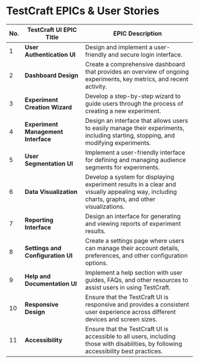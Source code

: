 # TestCraft EPICs & User Stories

| No. | TestCraft UI EPIC Title | EPIC Description |
| --- | ------------------ |------------------ |
| 1 | **User Authentication UI**| Design and implement a user-friendly and secure login interface. |
| 2 | **Dashboard Design**| Create a comprehensive dashboard that provides an overview of ongoing experiments, key metrics, and recent activity. |
| 3 | **Experiment Creation Wizard**| Develop a step-by-step wizard to guide users through the process of creating a new experiment. |
| 4 | **Experiment Management Interface**| Design an interface that allows users to easily manage their experiments, including starting, stopping, and modifying experiments. |
| 5 | **User Segmentation UI**| Implement a user-friendly interface for defining and managing audience segments for experiments. |
| 6 | **Data Visualization**| Develop a system for displaying experiment results in a clear and visually appealing way, including charts, graphs, and other visualizations. |
| 7 | **Reporting Interface**| Design an interface for generating and viewing reports of experiment results. |
| 8 | **Settings and Configuration UI**| Create a settings page where users can manage their account details, preferences, and other configuration options. |
| 9 | **Help and Documentation UI**| Implement a help section with user guides, FAQs, and other resources to assist users in using TestCraft. |
| 10 | **Responsive Design**| Ensure that the TestCraft UI is responsive and provides a consistent user experience across different devices and screen sizes. |
| 11 | **Accessibility**| Ensure that the TestCraft UI is accessible to all users, including those with disabilities, by following accessibility best practices. |
